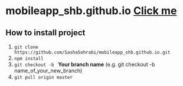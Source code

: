 # mobileapp_shb.github.io [Click me]( https://sashasohrabi.github.io/mobileapp_shb.github.io/app/)

## How to **install** project

1. `git clone https://github.com/SashaSohrabi/mobileapp_shb.github.io.git`
2. `npm install`
3. `git checkout -b ` **Your branch name** (e.g. git checkout -b name_of_your_new_branch)
4. `git pull origin master`
